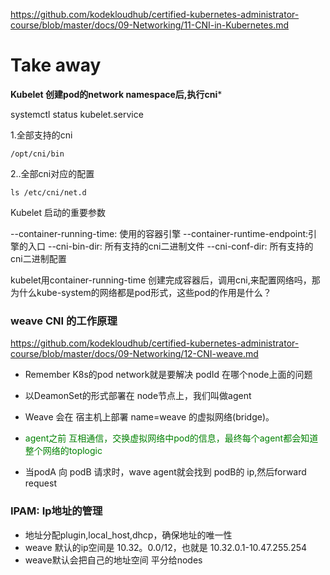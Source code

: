 https://github.com/kodekloudhub/certified-kubernetes-administrator-course/blob/master/docs/09-Networking/11-CNI-in-Kubernetes.md


# Take away 

**Kubelet 创建pod的network namespace后,执行cni***

systemctl status kubelet.service

1.全部支持的cni
```
/opt/cni/bin
```
2..全部cni对应的配置
```
ls /etc/cni/net.d
```

Kubelet 启动的重要参数

--container-running-time: 使用的容器引擎
--container-runtime-endpoint:引擎的入口
--cni-bin-dir: 所有支持的cni二进制文件
--cni-conf-dir: 所有支持的cni二进制配置


kubelet用container-running-time 创建完成容器后，调用cni,来配置网络吗，那为什么kube-system的网络都是pod形式，这些pod的作用是什么？


### weave CNI 的工作原理
https://github.com/kodekloudhub/certified-kubernetes-administrator-course/blob/master/docs/09-Networking/12-CNI-weave.md


* Remember K8s的pod network就是要解决 podId 在哪个node上面的问题

* 以DeamonSet的形式部署在 node节点上，我们叫做agent

* Weave 会在 宿主机上部署 name=weave 的虚拟网络(bridge)。
* <font color=green>agent之前 互相通信，交换虚拟网络中pod的信息，最终每个agent都会知道 整个网络的toplogic</font>

* 当podA 向 podB 请求时，wave agent就会找到  podB的 ip,然后forward request


### IPAM: Ip地址的管理
* 地址分配plugin,local_host,dhcp，确保地址的唯一性
* weave 默认的ip空间是 10.32。0.0/12，也就是 10.32.0.1-10.47.255.254
* weave默认会把自己的地址空间 平分给nodes